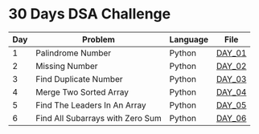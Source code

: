 # 30 Days DSA Challenge

| Day | Problem | Language | File |
|-----|---------|---------|------|
| 1   | Palindrome Number | Python | [DAY_01](day01) |
| 2   | Missing Number    | Python | [DAY_02](day02) |
| 3   | Find Duplicate Number | Python | [DAY_03](day03) |
| 4   | Merge Two Sorted Array | Python | [DAY_04](day04) |
| 5   | Find The Leaders In An Array | Python | [DAY_05](day05) |
| 6   | Find All Subarrays with Zero Sum | Python | [DAY_06](day06) |

